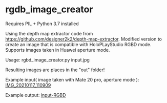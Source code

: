 # rgdb_image_creator

Requires PIL + Python 3.7 installed

Using the depth map extractor code from https://github.com/designer2k2/depth-map-extractor.
Modified version to create an image that is compatible with HoloPLayStudio RGBD mode.
Supports images taken in Huawei aperture mode.

Usage:
rgbd_image_creator.py input.jpg

Resulting images are places in the "out" folder!


Example input( image taken with Mate 20 pro, aperture mode ):
[IMG_20210117_110909](https://user-images.githubusercontent.com/9356580/129726976-2f059b39-f0f5-42c7-be4a-b21e98d4cdf8.jpg)

Example output:
[input-RGBD](https://user-images.githubusercontent.com/9356580/129727698-d9524dd5-1e9b-470a-aa58-77f980bb9693.JPG)

